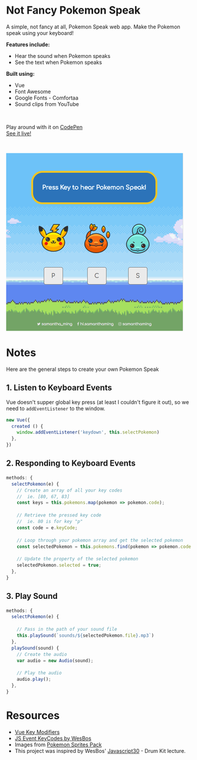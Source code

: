 # Not Fancy Pokemon Speak

A simple, not fancy at all, Pokemon Speak web app. Make the Pokemon speak using your keyboard!

**Features include:**
- Hear the sound when Pokemon speaks
- See the text when Pokemon speaks

**Built using:**
- Vue
- Font Awesome
- Google Fonts - Comfortaa
- Sound clips from YouTube

<br>

Play around with it on [CodePen](https://codepen.io/samanthaming/pen/MXBYNJ)  
[See it live!](https://samanthaming.github.io/not-fancy-pokemon-speaks/)

<br>

![App](images/not-fancy-pokemon-speaks.png)

# Notes

Here are the general steps to create your own Pokemon Speak

## 1. Listen to Keyboard Events

Vue doesn't supper global key press (at least I couldn't figure it out), so we need to `addEventListener` to the window.

```javascript
new Vue({ 
  created () {
    window.addEventListener('keydown', this.selectPokemon)
  },
})
```

## 2. Responding to Keyboard Events

```javascript
methods: {
  selectPokemon(e) {
    // Create an array of all your key codes
    //  ie. [80, 67, 83]
    const keys = this.pokemons.map(pokemon => pokemon.code);
    
    // Retrieve the pressed key code 
    //  ie. 80 is for key "p"
    const code = e.keyCode;
    
    // Loop through your pokemon array and get the selected pokemon
    const selectedPokemon = this.pokemons.find(pokemon => pokemon.code === code)

    // Update the property of the selected pokemon
    selectedPokemon.selected = true;
  },
}
```

## 3. Play Sound

```javascript
methods: {
  selectPokemon(e) {
  
    // Pass in the path of your sound file
    this.playSound(`sounds/${selectedPokemon.file}.mp3`)
  },
  playSound(sound) {
    // Create the audio
    var audio = new Audio(sound);
    
    // Play the audio
    audio.play();
  },
}
```

# Resources

- [Vue Key Modifiers](https://vuejs.org/v2/guide/events.html#Key-Modifiers)
- [JS Event KeyCodes by WesBos](http://keycode.info/)
- Images from [Pokemon Sprites Pack](https://www.pokemongoapkfree.com/pokemon-sprites-pack-images/)
- This project was inspired by WesBos' [Javascript30](https://javascript30.com/) - Drum Kit lecture.
